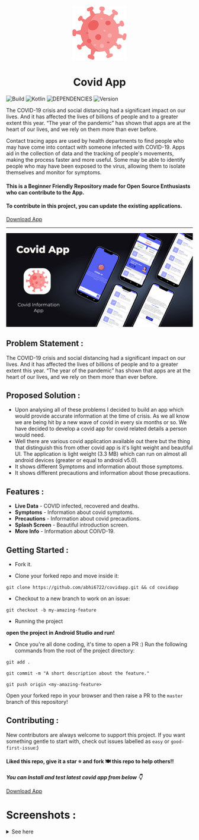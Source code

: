 <p align="center">
    <a href="https://github.com/Abhi6722/covidapp">
        <img alt="Covid App" src="https://github.com/Abhi6722/covidapp/blob/main/.github/icon.png" width="146">
    </a>
</p>

<h1 align="center">
    Covid App
</h1>

![Build](https://img.shields.io/badge/Build-Passing-success?https://img.shields.io/endpoint?&style=for-the-badge)
![Kotlin](https://img.shields.io/badge/Made_with-Kotlin-blueviolet?style=for-the-badge)
![DEPENDENCIES](https://img.shields.io/badge/Kotlin-Covid_App-green?&style=for-the-badge)
![Version](https://img.shields.io/badge/Version-v1-fcba03?style=for-the-badge)

The COVID-19 crisis and social distancing had a significant impact on our lives. And it has affected the lives of billions of people and to a greater extent this year. “The year of the pandemic” has shown that apps are at the heart of our lives, and we rely on them more than ever before.</br>

Contact tracing apps are used by health departments to find people who may have come into contact with someone infected with COVID-19. Apps aid in the collection of data and the tracking of people's movements, making the process faster and more useful. Some may be able to identify people who may have been exposed to the virus, allowing them to isolate themselves and monitor for symptoms.

#### This is a Beginner Friendly Repository made for Open Source Enthusiasts who can contribute to the App. 
#### To contribute in this project, you can update the existing applications.

<a id="raw-url" href="https://github.com/Abhi6722/covidapp/releases/download/v1/covidapp.apk">Download App</a>

***

<p align="center"> <img src="https://github.com/Abhi6722/covidapp/blob/main/.github/covidapp.png" width="700"> </p>

## Problem Statement :
The COVID-19 crisis and social distancing had a significant impact on our lives. And it has affected the lives of billions of people and to a greater extent this year. “The year of the pandemic” has shown that apps are at the heart of our lives, and we rely on them more than ever before.

## Proposed Solution :
- Upon analysing all of these problems I decided to build an app which would provide accurate information at the time of crisis. As we all know we are being hit by a new wave of covid in every six months or so. We have decided to develop a covid app for covid related details a person would need. 
- Well there are various covid application available out there but the thing that distinguish this from other covid app is it's light weight and beautiful UI. The application is light weight (3.3 MB) which can run on almost all android devices (greater or equal to android v5.0). 
- It shows different Symptoms and information about those symptoms.
- It shows different precautions and information about those precautions.

## Features :

- **Live Data** - COVID infected, recovered and deaths.
- **Symptoms** - Information about covid symptoms.
- **Precautions** - Information about covid precautions.
- **Splash Screen** - Beautiful introduction screen.
- **More Info** - Information about COIVD-19.


## Getting Started :
* Fork it.

* Clone your forked repo and move inside it:
```
git clone https://github.com/abhi6722/covidapp.git && cd covidapp
```
* Checkout to a new branch to work on an issue:
```
git checkout -b my-amazing-feature
```
* Running the project

**open the project in Android Studio and run!**

* Once you're all done coding, it's time to open a PR :)
Run the following commands from the root of the project directory:
```
git add .
```
```
git commit -m "A short description about the feature."
```
```
git push origin <my-amazing-feature>
```

Open your forked repo in your browser and then raise a PR to the `master` branch of this repository!


## Contributing :
New contributors are always welcome to support this project. If you want something gentle to start with, check out issues labelled as `easy` or `good-first-issue`:) 


#### Liked this repo, give it a star ⭐ and fork 🍽️ this repo to help others!!

***You can Install and test latest covid app from below 👇*** <br> 

<a id="raw-url" href="https://github.com/Abhi6722/covidapp/releases/download/v1/covidapp.apk">Download App</a>

# Screenshots :
<details>
<summary>See here</summary>
<img align="left" src="https://github.com/Abhi6722/covidapp/blob/main/.github/ss1.png" width="30%"></img> 
<img src="https://github.com/Abhi6722/covidapp/blob/main/.github/ss2.png" width="30%"></img> 
<img align="left" src="https://github.com/Abhi6722/covidapp/blob/main/.github/ss3.png" width="30%"></img> 
<img src="https://github.com/Abhi6722/covidapp/blob/main/.github/ss4.png" width="30%"></img> 
<img align="left" src="https://github.com/Abhi6722/covidapp/blob/main/.github/ss5.png" width="30%"></img> 
</details>
